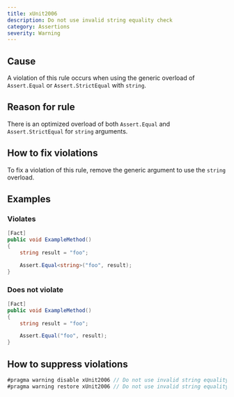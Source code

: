 ```yaml
---
title: xUnit2006
description: Do not use invalid string equality check
category: Assertions
severity: Warning
---
```


## Cause

A violation of this rule occurs when using the generic overload of `Assert.Equal` or `Assert.StrictEqual` with `string`.

## Reason for rule

There is an optimized overload of both `Assert.Equal` and `Assert.StrictEqual` for `string` arguments.

## How to fix violations

To fix a violation of this rule, remove the generic argument to use the `string` overload.

## Examples

### Violates

```csharp
[Fact]
public void ExampleMethod()
{
    string result = "foo";

    Assert.Equal<string>("foo", result);
}
```

### Does not violate

```csharp
[Fact]
public void ExampleMethod()
{
    string result = "foo";

    Assert.Equal("foo", result);
}
```

## How to suppress violations

```csharp
#pragma warning disable xUnit2006 // Do not use invalid string equality check
#pragma warning restore xUnit2006 // Do not use invalid string equality check
```
